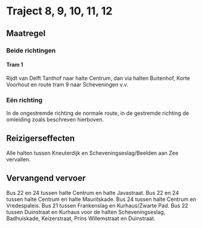# Traject 8, 9, 10, 11, 12
## Maatregel
### Beide richtingen

#### Tram 1
Rijdt van Delft Tanthof naar halte Centrum, dan via halten Buitenhof, Korte Voorhout en route tram 9 naar Scheveningen v.v.

### Eén richting
In de ongestremde richting de normale route, in de gestremde richting de omleiding zoals beschreven hierboven.

## Reizigerseffecten
Alle halten tussen Kneuterdijk en Scheveningseslag/Beelden aan Zee vervallen.

## Vervangend vervoer
Bus 22 en 24 tussen halte Centrum en halte Javastraat.
Bus 22 en 24 tussen halte Centrum en halte  Mauritskade.
Bus 24 tussen halte Centrum en Vredespaleis.
Bus 21 tussen Frankenslag en Kurhaus/Zwarte Pad.
Bus 22 tussen Duinstraat en Kurhaus voor de halten Scheveningseslag, Badhuiskade, Keizerstraat, Prins Willemstraat en Duinstraat.